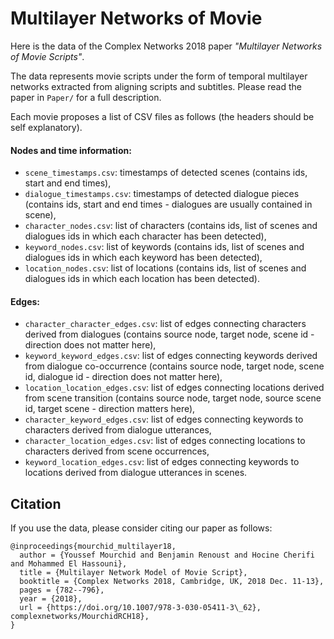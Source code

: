 # Multilayer Networks of Movie

Here is the data of the Complex Networks 2018 paper *"Multilayer Networks of Movie Scripts"*.

The data represents movie scripts under the form of temporal multilayer networks extracted from aligning scripts and subtitles. Please read the paper in `Paper/` for a full description.

Each movie proposes a list of CSV files as follows (the headers should be self explanatory).
#### Nodes and time information:

- `scene_timestamps.csv`: timestamps of detected scenes (contains ids, start and end times),
- `dialogue_timestamps.csv`: timestamps of detected dialogue pieces (contains ids, start and end times - dialogues are usually contained in scene),- `character_nodes.csv`: list of characters (contains ids, list of scenes and dialogues ids in which each character has been detected),- `keyword_nodes.csv`: list of keywords (contains ids, list of scenes and dialogues ids in which each keyword has been detected),- `location_nodes.csv`: list of locations (contains ids, list of scenes and dialogues ids in which each location has been detected).

#### Edges:
- `character_character_edges.csv`: list of edges connecting characters derived from dialogues (contains source node, target node, scene id - direction does not matter here), - `keyword_keyword_edges.csv`: list of edges connecting keywords derived from dialogue co-occurrence (contains source node, target node, scene id, dialogue id - direction does not matter here),- `location_location_edges.csv`: list of edges connecting locations derived from scene transition (contains source node, target node, source scene id, target scene - direction matters here),
- `character_keyword_edges.csv`: list of edges connecting keywords to characters derived from dialogue utterances,- `character_location_edges.csv`: list of edges connecting locations to characters derived from scene occurrences,
- `keyword_location_edges.csv`: list of edges connecting keywords to locations derived from dialogue utterances in scenes.

## Citation
If you use the data, please consider citing our paper as follows:

```
@inproceedings{mourchid_multilayer18,
  author = {Youssef Mourchid and Benjamin Renoust and Hocine Cherifi and Mohammed El Hassouni},
  title = {Multilayer Network Model of Movie Script},
  booktitle = {Complex Networks 2018, Cambridge, UK, 2018 Dec. 11-13},
  pages = {782--796},
  year = {2018},
  url = {https://doi.org/10.1007/978-3-030-05411-3\_62},
complexnetworks/MourchidRCH18},
}
```
